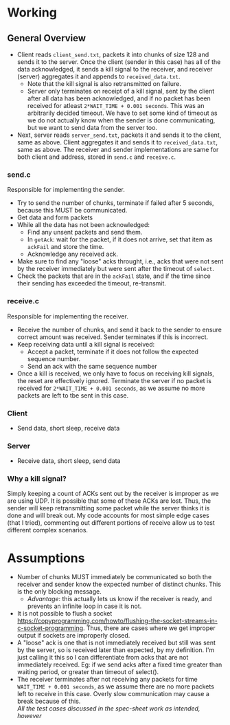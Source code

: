 # Working

## General Overview
- Client reads `client_send.txt`, packets it into chunks of size 128 and sends it to the server. Once the client (sender in this case) has all of the data acknowledged, it sends a kill signal to the receiver, and receiver (server) aggregates it and appends to `received_data.txt`. 
  - Note that the kill signal is also retransmitted on failure. 
  - Server only terminates on receipt of a kill signal, sent by the client after all data has been acknowledged, and if no packet has been received for atleast `2*WAIT_TIME + 0.001 seconds`. This was an arbitrarily decided timeout. We have to set some kind of timeout as we do not actually know when the sender is done communicating, but we want to send data from the server too. 
- Next, server reads `server_send.txt`, packets it and sends it to the client, same as above. Client aggregates it and sends it to `received_data.txt`, same as above. The receiver and sender implementations are same for both client and address, stored in `send.c` and `receive.c`.

### send.c
Responsible for implementing the sender. 
- Try to send the number of chunks, terminate if failed after 5 seconds, because this MUST be communicated. 
- Get data and form packets
- While all the data has not been acknowledged:
  - Find any unsent packets and send them. 
  - In `getAck`: wait for the packet, if it does not arrive, set that item as `ackFail` and store the time. 
  - Acknowledge any received ack. 
- Make sure to find any "loose" acks throught, i.e., acks that were not sent by the receiver immediately but were sent after the timeout of `select`. 
- Check the packets that are in the `ackFail` state, and if the time since their sending has exceeded the timeout, re-transmit. 

### receive.c
Responsible for implementing the receiver. 
- Receive the number of chunks, and send it back to the sender to ensure correct amount was received. Sender terminates if this is incorrect. 
- Keep receiving data until a kill signal is received:
  - Accept a packet, terminate if it does not follow the expected sequence number. 
  - Send an ack with the same sequence number
- Once a kill is received, we only have to focus on receiving kill signals, the reset are effectively ignored. Terminate the server if no packet is received for `2*WAIT_TIME + 0.001 seconds`, as we assume no more packets are left to tbe sent in this case. 

### Client
- Send data, short sleep, receive data

### Server
- Receive data, short sleep, send data

### Why a kill signal? 
Simply keeping a count of ACKs sent out by the receiver is improper as we are using UDP. It is possible that some of these ACKs are lost. Thus, the sender will keep retransmitting some packet while the server thinks it is done and will break out. 
My code accounts for most simple edge cases (that I tried), commenting out different portions of receive allow us to test different complex scenarios. 

# Assumptions
- Number of chunks MUST immediately be communicated so both the receiver and sender know the expected number of distinct chunks. This is the only blocking message. 
  - _Advantage_: this actually lets us know if the receiver is ready, and prevents an infinite loop in case it is not. 
- It is not possible to flush a socket https://copyprogramming.com/howto/flushing-the-socket-streams-in-c-socket-programming. Thus, there are cases where we get improper output if sockets are improperly closed. 
- A "loose" ack is one that is not immediately received but still was sent by the server, so is received later than expected, by my definition. I'm just calling it this so I can differentiate from acks that are not immediately received. Eg: if we send acks after a fixed time greater than waiting period, or greater than timeout of select(). 
- The receiver terminates after not receiving any packets for time `WAIT_TIME + 0.001 seconds`, as we assume there are no more packets left to receive in this case. Overly slow communication may cause a break because of this.  
_All the test cases discussed in the spec-sheet work as intended, however_

